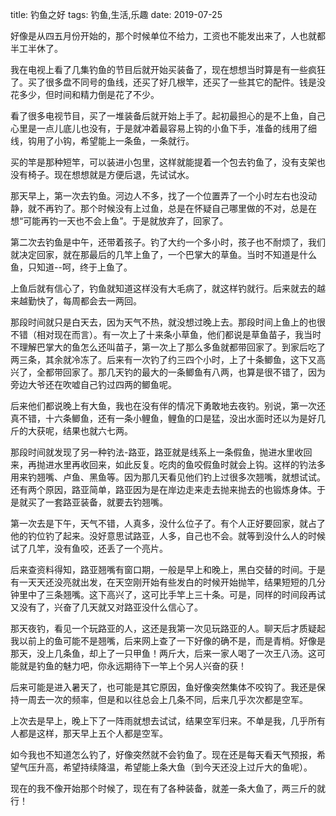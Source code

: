 title: 钓鱼之好
tags: 钓鱼,生活,乐趣
date: 2019-07-25

好像是从四五月份开始的，那个时候单位不给力，工资也不能发出来了，人也就都半工半休了。

我在电视上看了几集钓鱼的节目后就开始买装备了，现在想想当时算是有一些疯狂了。买了很多盘不同号的鱼线，还买了好几根竿，还买了一些其它的配件。钱是没花多少，但时间和精力倒是花了不少。

看了很多电视节目，买了一堆装备后就开始上手了。起初最担心的是不上鱼，自己心里是一点儿底儿也没有，于是就冲着最容易上钩的小鱼下手，准备的线用了细线，钩用了小钩，希望能上一条鱼，一条就行。

买的竿是那种短竿，可以装进小包里，这样就能提着一个包去钓鱼了，没有支架也没有椅子。现在想想就是方便后退，先试试水。

那天早上，第一次去钓鱼。河边人不多，找了一个位置弄了一个小时左右也没动静，就不再钓了。那个时候没有上过鱼，总是在怀疑自己哪里做的不对，总是在想“可能再钓一天也不会上鱼”。于是就放弃了，回家了。

第二次去钓鱼是中午，还带着孩子。钓了大约一个多小时，孩子也不耐烦了，我们就决定回家，就在那最后的几竿上鱼了，一个巴掌大的草鱼。当时不知道是什么鱼，只知道--呵，终于上鱼了。

上鱼后就有信心了，钓鱼就知道这样没有大毛病了，就这样钓就行。后来就去的越来越勤快了，每周都会去一两回。

那段时间就只是白天去，因为天气不热，就没想过晚上去。那段时间上鱼上的也很不错（相对现在而言）。有一次上了十来条小草鱼，他们都说是草鱼苗子，我当时不理解巴掌大的鱼怎么还叫苗子，第一次上了那么多鱼就都带回家了。到家后吃了两三条，其余就冷冻了。后来有一次钓了约三四个小时，上了十条鲫鱼，这下又高兴了，全都带回家了。那几天钓的最大的一条鲫鱼有八两，也算是很不错了，因为旁边大爷还在吹嘘自己钓过四两的鲫鱼呢。

后来他们都说晚上有大鱼，我也在没有伴的情况下勇敢地去夜钓。别说，第一次还真不错，十六条鲫鱼，还有一条小鲤鱼，鲤鱼的口是猛，没出水面时还以为是好几斤的大获呢，结果也就六七两。

那段时间就发现了另一种钓法-路亚，路亚就是线系上一条假鱼，抛进水里收回来，再抛进水里再收回来，如此反复。吃肉的鱼咬假鱼时就会上钩。这样的钓法多用来钓翘嘴、卢鱼、黑鱼等。因为那几天看见他们钓上过很多次翘嘴，就想试试。还有两个原因，路亚简单，路亚因为是在岸边走来走去抛来抛去的也锻炼身体。于是就买了一套路亚装备，就要去钓翘嘴。

第一次去是下午，天气不错，人真多，没什么位子了。有个人正好要回家，就占了他的钓位钓了起来。没好意思试路亚，人多，自己也不会。就等到没什么人的时候试了几竿，没有鱼咬，还丢了一个亮片。

后来查资料得知，路亚翘嘴有窗口期，一般是早上和晚上，黑白交替的时间。于是有一天天还没亮就出发，在天空刚开始有些发白的时候开始抛竿，结果短短的几分钟里中了三条翘嘴。这下高兴了，这可比手竿上三十条。可是，同样的时间段再试又没有了，兴奋了几天就又对路亚没什么信心了。

那天夜钓，看见一个玩路亚的人，这还是我第一次见玩路亚的人。聊天后才质疑起我以前上的鱼可能不是翘嘴，后来网上查了一下好像的确不是，而是青梢。好像是那天，没上几条鱼，却上了一只甲鱼！两斤大，后来一家人喝了一次王八汤。这可能就是钓鱼的魅力吧，你永远期待下一竿上个另人兴奋的获！

后来可能是进入暑天了，也可能是其它原因，鱼好像突然集体不咬钩了。我还是保持一周去一次的频率，但是和以往总会上几条不同，后来几乎次次都是空军。

上次去是早上，晚上下了一阵雨就想去试试，结果空军归来。不单是我，几乎所有人都是这样，那天早上五个人都是空军。

如今我也不知道怎么钓了，好像突然就不会钓鱼了。现在还是每天看天气预报，希望气压升高，希望持续降温，希望能上条大鱼（到今天还没上过斤大的鱼呢）。

现在的我不像开始那个时候了，现在有了各种装备，就差一条大鱼了，两三斤的就行！
